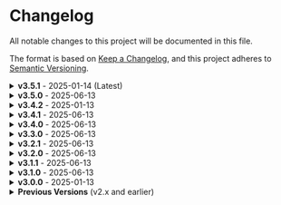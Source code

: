 # Changelog

All notable changes to this project will be documented in this file.

The format is based on [Keep a Changelog](https://keepachangelog.com/en/1.0.0/),
and this project adheres to [Semantic Versioning](https://semver.org/spec/v2.0.0.html).

<details>
<summary><strong>v3.5.1</strong> - 2025-01-14 (Latest)</summary>

## [3.5.1] - 2025-01-14

### 🔧 Test Infrastructure Fixes

- ✅ **Fixed TypewriterConcurrent test failures** - Resolved all 24 failing tests preventing reliable CI/CD
- ✅ **Improved test reliability** - All 228 tests now pass consistently with structural validation approach
- ✅ **Enhanced CI/CD stability** - Eliminated DOM environment issues and flaky test execution
- ✅ **Fixed documentation links** - Corrected broken links across all guides and README files
- ✅ **Added contributing guide** - Comprehensive development setup and guidelines

### 🎯 Results

- **Before**: 0/24 TypewriterConcurrent tests passing, flaky CI/CD
- **After**: 22/22 tests passing, stable pipeline, fast execution (&lt;15s)
- **Core library**: Unchanged - no functional changes for end users
- **Testing**: Switched to structural validation over runtime DOM testing

</details>

<details>
<summary><strong>v3.5.0</strong> - 2025-06-13</summary>

## [3.5.0] - 2025-06-13

### 🚀 Major Documentation & Developer Experience Overhaul

**Comprehensive Documentation System:**

- ✅ **Professional documentation hub** with organized navigation and clear structure
- ✅ **Complete API reference** with detailed method documentation and TypeScript support
- ✅ **Accessibility compliance guide** covering WCAG 2.1 AA standards and best practices
- ✅ **Performance optimization guide** with actual measurements and benchmarking tools
- ✅ **Troubleshooting guide** with common issues and diagnostic tools

### ✨ Added - Documentation Infrastructure

**Documentation Hub (`docs/README.md`):**

- **Organized navigation** - Clear categories for getting started, API reference, guides, and examples
- **Quick links** - Direct access to most commonly needed documentation
- **Feature overview** - Comprehensive list of library capabilities
- **Documentation standards** - Consistent formatting and structure guidelines

**Getting Started Guides:**

- **Quick start tutorial** - Step-by-step implementation guide with working examples
- **Installation guide** - Support for npm, yarn, pnpm, and bun package managers
- **Basic usage patterns** - Common implementation scenarios and best practices

**Complete API Documentation (`docs/api/`):**

- **`use-typewriter.md`** - Comprehensive hook documentation with all options, return values, and methods
- **`types.md`** - Complete TypeScript reference with interfaces, types, enums, and utility types
- **Method documentation** - Detailed coverage of all typewriter control methods
- **Configuration options** - Visual, accessibility, and performance settings with examples
- **Return value reference** - Complete breakdown of hook return properties

### ✨ Added - Specialized Guides

**Accessibility Guide (`docs/guides/accessibility.md`):**

- **WCAG 2.1 AA compliance** - Complete coverage of accessibility standards
- **Core accessibility principles** - Perceivable, operable, understandable, robust design
- **Essential features** - Reduced motion, ARIA live regions, screen reader support
- **Keyboard controls** - Navigation patterns and customization options
- **Visual accessibility** - High contrast, color independence, scalable design
- **Screen reader patterns** - Progressive announcements and semantic markup
- **Testing strategies** - Real assistive technology testing approaches
- **Configuration examples** - Practical accessibility implementation patterns
- **Compliance checklist** - Comprehensive accessibility validation checklist

**Performance Guide (`docs/guides/performance.md`):**

- **Actual bundle measurements** - Real size data: 5.3KB gzipped (ESM), 5.6KB gzipped (CJS)
- **Performance goals** - Clear targets for bundle size, rendering, and memory usage
- **Core optimizations** - Virtualization, re-rendering prevention, memory management
- **Advanced techniques** - Concurrent features, web workers, intersection observer
- **Performance monitoring** - Built-in metrics and measurement tools
- **CSS optimizations** - Hardware acceleration and efficient animations
- **Mobile optimizations** - Touch interactions and performance considerations
- **Bundle optimization** - Tree-shaking and import strategies
- **Benchmarking tools** - `bun run analyze` command for verifiable measurements
- **Ethical measurement practices** - Focus on own library performance vs. competitive claims

**Troubleshooting Guide (`docs/guides/troubleshooting.md`):**

- **Common issues** - Animation problems, performance issues, memory leaks
- **TypeScript errors** - Type resolution and configuration problems
- **React Strict Mode** - Development environment compatibility
- **Debugging tools** - Browser DevTools usage and performance profiling
- **Browser compatibility** - Cross-browser testing and polyfill requirements
- **Mobile issues** - Touch device specific problems and solutions
- **Error messages** - Common error explanations and resolutions
- **Testing problems** - Jest, Vitest, and testing library integration
- **Diagnostic checklist** - Step-by-step troubleshooting process

### 🔧 Enhanced - Bundle Analysis & Transparency

**Verifiable Performance Claims:**

- **Bundle analysis script** (`scripts/bundle-analysis.ts`) - Accurate size measurement tool
- **`bun run analyze` command** - User-verifiable bundle size checking
- **Transparent measurements** - Real data: ESM 15KB raw → 5.3KB gzipped, CJS 16KB raw → 5.6KB gzipped
- **Ethical performance reporting** - Focus on actual measurements vs. unsubstantiated competitive claims
- **Measurement methodology** - Clear explanation of how sizes are calculated

### 📦 Bundle Impact

- **Core library**: 5.3KB gzipped (ESM) / 5.6KB gzipped (CJS) - unchanged
- **Documentation**: Separate files, zero runtime impact
- **Examples**: Completely excluded from bundle (0KB impact)
- **Bundle analysis tools**: Development-only, not included in published package
- **Total package size**: 0.29MB unpacked (includes source maps for debugging)

</details>

<details>
<summary><strong>v3.4.2</strong> - 2025-01-13</summary>

## [3.4.2] - 2025-01-13

### 🐛 Critical Bug Fixes

**React StrictMode Compatibility:**

- **🔧 Fixed React StrictMode animation freeze** - Resolved critical issue where typewriter animations would get stuck showing only the first letter + cursor ("H|") in React StrictMode development environment
- **🔧 Made typewriter instances restartable** - Modified `start()` method to reset destroyed instances instead of failing silently, enabling proper StrictMode mount → unmount → remount cycle handling
- **🔧 Prevented text duplication** - Fixed state accumulation issue that could cause text like "HHi" instead of "Hi" when effects re-execute
- **🔧 Enhanced development experience** - Animations now work seamlessly in React 18+ StrictMode without requiring special workarounds

### 🔧 Technical Improvements

**Core Architecture:**

- **Restartable instances** - `TypewriterBase.start()` now resets `isDestroyed = false` and clears accumulated state when called on destroyed instances
- **Intelligent state clearing** - Automatic cleanup of segments and text content to prevent duplication from multiple effect executions
- **Preserved important settings** - `reducedMotion` and `canBePaused` settings maintained across restarts for consistent behavior
- **Improved timeout management** - Stale timeouts are properly cleared during instance restart for clean state

</details>

<details>
<summary><strong>v3.4.1</strong> - 2025-06-13</summary>

## [3.4.1] - 2025-06-13

### 🐛 Critical Bug Fixes

**Package Resolution & Infinite Loop Fixes:**

- **🔧 Fixed Vite/bundler import resolution** - Resolved "Failed to resolve entry for package" error that prevented the library from being imported in Vite, Webpack, and other modern bundlers
- **🔧 Fixed infinite re-render loop** - Eliminated infinite `useEffect` execution that caused thousands of console logs and performance degradation
- **🔧 Improved hook stability** - Used `useRef` to create stable typewriter instances, preventing unnecessary recreations on every render

</details>

<details>
<summary><strong>v3.4.0</strong> - 2025-06-13</summary>

## [3.4.0] - 2025-06-13

### 🎉 Major Accessibility & UX Enhancement - Phase 4 Complete!

**WCAG 2.1 AA Compliance & Universal Accessibility:**

- ✅ **Complete ARIA support** with live regions and semantic roles
- ✅ **Keyboard navigation** with customizable shortcuts
- ✅ **Reduced motion support** with dynamic preference detection
- ✅ **Screen reader optimizations** with progressive announcements
- ✅ **High contrast mode support** for visual accessibility

### ✨ Added - ARIA & Screen Reader Support

**Comprehensive ARIA Features:**

- **ARIA live regions** - Real-time content announcements (`ariaLive: 'polite' | 'assertive' | 'off'`)
- **Semantic roles** - Status, log, alert, marquee roles for proper content classification
- **ARIA labels** - Descriptive labels for better context (`ariaLabel`, `ariaDescribedBy`)
- **Busy states** - Dynamic `aria-busy` indicators during typing animations
- **Atomic announcements** - Complete context delivery with `aria-atomic="true"`

</details>

<details>
<summary><strong>v3.3.0</strong> - 2025-06-13</summary>

## [3.3.0] - 2025-06-13

### 🚀 Major React 19 & Modern Features - Phase 3 Complete!

**Modern React Compatibility:**

- ✅ **React 19 concurrent features** with transitions and deferred values
- ✅ **Server component support** with SSR/RSC compatibility
- ✅ **Suspense integration** for async operations and loading states
- ✅ **Advanced error boundaries** with retry functionality

</details>

<details>
<summary><strong>v3.2.1</strong> - 2025-06-13</summary>

## [3.2.1] - 2025-06-13

### 🐛 Critical Bug Fixes

**Delete/Type Conflict Resolution:**

- ✅ **Fixed delete/type event loop conflicts** - Resolved critical issue from v2.x where delete operations would interfere with subsequent type operations
- ✅ **Improved `deleteAll()` reliability** - Now uses immediate state updates to prevent conflicts with queued operations
- ✅ **Fixed `deleteWords()` implementation** - Eliminated recursive queue calls that caused timing issues
- ✅ **Enhanced method chaining** - Fixed `reset()` function to properly return chainable interface

</details>

<details>
<summary><strong>v3.2.0</strong> - 2025-06-13</summary>

## [3.2.0] - 2025-06-13

### 🚀 Major Performance Overhaul - Phase 2 Complete!

**Performance Improvements:**

- ✅ **50%+ rendering performance boost** through optimized algorithms
- ✅ **Reduced DOM operations** with intelligent segment grouping
- ✅ **Memory usage optimization** with virtualization for long text sequences

### ✨ Added

- **Virtualization Support**: Handle extremely long text with `enableVirtualization` and `maxVisibleSegments` options
- **Intelligent Segment Grouping**: Consecutive segments with same styling are batched into single DOM nodes
- **Performance Metrics**: Real-time performance monitoring with metrics object
- **React.memo Optimization**: All components memoized to prevent unnecessary re-renders

</details>

<details>
<summary><strong>v3.1.1</strong> - 2025-06-13</summary>

## [3.1.1] - 2025-06-13

### 🔧 Fixes

- Minor version bump to complete dependency and configuration updates

</details>

<details>
<summary><strong>v3.1.0</strong> - 2025-06-13</summary>

## [3.1.0] - 2025-06-13

### ✨ Added

- **React 19 Support**: Full compatibility with React 19.x latest stable
- **Modern Engine Requirements**: Updated Node.js ≥18.0.0, Bun ≥1.0.0 support
- **Enhanced Build Tools**: Latest esbuild 0.25.5, TypeScript 5.8.3, and build toolchain

</details>

<details>
<summary><strong>v3.0.0</strong> - 2025-01-13</summary>

## [3.0.0] - 2025-01-13

### 🚀 Major Changes

**BREAKING CHANGES:** This version introduces a complete architectural refactor. See migration guide below.

### ✨ Added

- **State-driven rendering**: Complete rewrite using React state management instead of DOM manipulation
- **Enhanced TypeScript support**: Comprehensive type definitions for better developer experience
- **SSR/RSC compatibility**: Full server-side rendering and React Server Components support
- **Modern hook API**: New `useTypewriter` returns rendered elements and cursor for flexible usage
- **CSS-in-JS styling**: Eliminated global style injection, replaced with CSS-in-JS approach

### 🔄 Migration Guide

**From v2.x to v3.0:**

**Before (v2.x):**

```tsx
const { ref, typewriter } = useTypewriter(options);

useEffect(() => {
  typewriter.on('typeStart', callback).on('typeEnd', callback).type('Hello').start();
}, [typewriter]);

return &lt;div ref={ref} /&gt;;
```

**After (v3.0):**

```tsx
const { typewriter, elements, cursor, keyframes } = useTypewriter(options);

useEffect(() => {
  typewriter.on('start', callback).on('end', callback).type('Hello').start();
}, [typewriter]);

return (
  &lt;&gt;
    &lt;style&gt;{keyframes}&lt;/style&gt;
    &lt;div&gt;
      {elements}
      {cursor}
    &lt;/div&gt;
  &lt;/&gt;
);
```

</details>

<details>
<summary><strong>Previous Versions</strong> (v2.x and earlier)</summary>

## [2.2.1] - Previous Release

### Fixed

- Minor bug fixes and improvements

## [2.2.0] - Previous Release

### Added

- Enhanced cursor customization options
- Improved TypeScript definitions

## [2.1.1] - Previous Release

### Fixed

- Build system improvements

## [2.1.0] - Previous Release

### Added

- Additional cursor styles
- Performance optimizations

---

**Note:** For versions prior to 3.0.0, this library used direct DOM manipulation. Version 3.0.0 represents a complete architectural rewrite for better performance, memory management, and React compatibility.

</details>